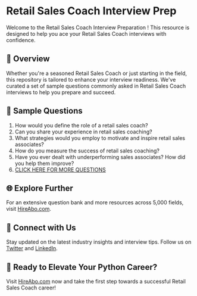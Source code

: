 # Retail Sales Coach Interview Prep

Welcome to the Retail Sales Coach Interview Preparation ! This resource is designed to help you ace your Retail Sales Coach interviews with confidence.

## 🚀 Overview

Whether you're a seasoned Retail Sales Coach or just starting in the field, this repository is tailored to enhance your interview readiness. We've curated a set of sample questions commonly asked in Retail Sales Coach interviews to help you prepare and succeed.

## 📝 Sample Questions

1. How would you define the role of a retail sales coach?
2. Can you share your experience in retail sales coaching?
3. What strategies would you employ to motivate and inspire retail sales associates?
4. How do you measure the success of retail sales coaching?
5. Have you ever dealt with underperforming sales associates? How did you help them improve?
6. [CLICK HERE FOR MORE QUESTIONS](https://hireabo.com/job/22_0_33/Retail%20Sales%20Coach)

## 🌐 Explore Further

For an extensive question bank and more resources across 5,000 fields, visit [HireAbo.com](https://www.hireabo.com).

## 📱 Connect with Us

Stay updated on the latest industry insights and interview tips. Follow us on [Twitter](https://twitter.com/hireabo) and [LinkedIn](https://www.linkedin.com/in/hire-abo-3609972a8/).

## 🚀 Ready to Elevate Your Python Career?

Visit [HireAbo.com](https://www.hireabo.com) now and take the first step towards a successful Retail Sales Coach career!